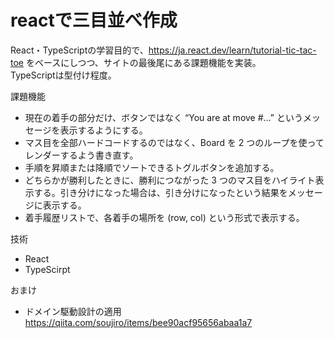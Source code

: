 # reactで三目並べ作成

React・TypeScriptの学習目的で、https://ja.react.dev/learn/tutorial-tic-tac-toe をベースにしつつ、サイトの最後尾にある課題機能を実装。    
TypeScriptは型付け程度。

課題機能    
- 現在の着手の部分だけ、ボタンではなく “You are at move #…” というメッセージを表示するようにする。
- マス目を全部ハードコードするのではなく、Board を 2 つのループを使ってレンダーするよう書き直す。
- 手順を昇順または降順でソートできるトグルボタンを追加する。
- どちらかが勝利したときに、勝利につながった 3 つのマス目をハイライト表示する。引き分けになった場合は、引き分けになったという結果をメッセージに表示する。
- 着手履歴リストで、各着手の場所を (row, col) という形式で表示する。

技術
- React
- TypeScirpt

おまけ
- ドメイン駆動設計の適用   
https://qiita.com/soujiro/items/bee90acf95656abaa1a7
